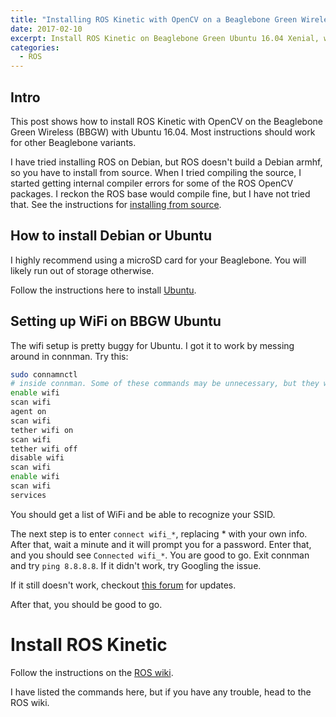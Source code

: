 ```yaml
---
title: "Installing ROS Kinetic with OpenCV on a Beaglebone Green Wireless"
date: 2017-02-10
excerpt: Install ROS Kinetic on Beaglebone Green Ubuntu 16.04 Xenial, wifi enabled.
categories:
  - ROS
---
```

## Intro
This post shows how to install ROS Kinetic with OpenCV on the Beaglebone Green Wireless (BBGW) with Ubuntu 16.04. Most instructions should work for other Beaglebone variants.

I have tried installing ROS on Debian, but ROS doesn't build a Debian armhf, so you have to install from source.  When I tried compiling the source, I started getting internal compiler errors for some of the ROS OpenCV packages.  I reckon the ROS base would compile fine, but I have not tried that.  See the instructions for [installing from source][ros_source].

## How to install Debian or Ubuntu
I highly recommend using a microSD card for your Beaglebone.  You will likely run out of storage otherwise.

Follow the instructions here to install [Ubuntu](http://elinux.org/BeagleBoardUbuntu#raw_microSD_img).


## Setting up WiFi on BBGW Ubuntu
The wifi setup is pretty buggy for Ubuntu.  I got it to work by messing around in connman.  Try this:

``` bash
sudo connamnctl
# inside connman. Some of these commands may be unnecessary, but they worked for me.
enable wifi
scan wifi
agent on
scan wifi
tether wifi on
scan wifi
tether wifi off
disable wifi
scan wifi
enable wifi
scan wifi
services
```
You should get a list of WiFi and be able to recognize your SSID.

The next step is to enter `connect wifi_*`, replacing * with your own info.  After that, wait a minute and it will prompt you for a password.  Enter that, and you should see `Connected wifi_*`.  You are good to go.  Exit connman and try `ping 8.8.8.8`.  If it didn't work, try Googling the issue.

If it still doesn't work, checkout [this forum](https://groups.google.com/forum/#!starred/beagleboard/2cSM3FGjflM) for updates.

After that, you should be good to go.




# Install ROS Kinetic
Follow the instructions on the [ROS wiki][ros_install].


I have listed the commands here, but if you have any trouble, head to the ROS wiki.
<script src="https://gist.github.com/matwilso/9eca3cda4248c62ffcfd4ec8c9cf0a65.js"></script>








[variants]: http://www.ros.org/reps/rep-0131.html#variants
[ubuntu]: http://elinux.org/BeagleBoardUbuntu#eMMC:_BeagleBone_Black.2FGreen
[deb]:http://elinux.org/BeagleBoardDebian#eMMC:_BeagleBone_Black.2FGreen
[ros_install]: http://wiki.ros.org/kinetic/Installation/Ubuntu
[ros_source]: http://wiki.ros.org/kinetic/Installation/Source
